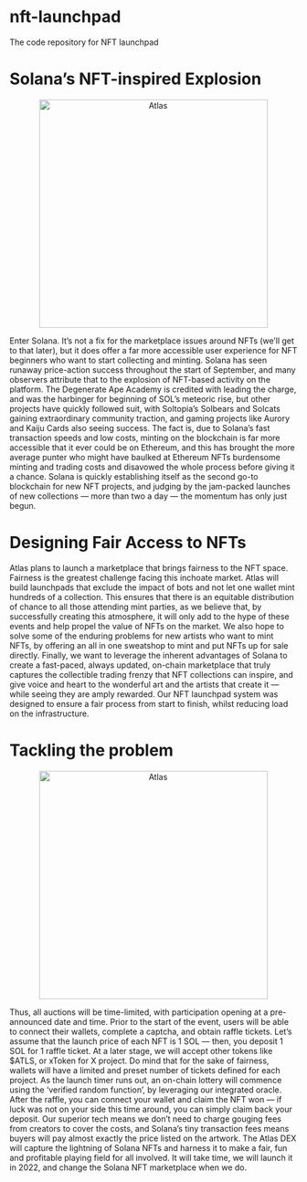 # nft-launchpad
The code repository for NFT launchpad

# Solana’s NFT-inspired Explosion

<p align="center">
  <a href="https://cropper.finance">
    <img alt="Atlas" src="https://miro.medium.com/max/700/1*BxjbQ4CR6nN3ygx4m3iz0g.jpeg" width="400" />
  </a>
</p>

Enter Solana. It’s not a fix for the marketplace issues around NFTs (we’ll get to that later), but it does offer a far more accessible user experience for NFT beginners who want to start collecting and minting. Solana has seen runaway price-action success throughout the start of September, and many observers attribute that to the explosion of NFT-based activity on the platform.
The Degenerate Ape Academy is credited with leading the charge, and was the harbinger for beginning of SOL’s meteoric rise, but other projects have quickly followed suit, with Soltopia’s Solbears and Solcats gaining extraordinary community traction, and gaming projects like Aurory and Kaiju Cards also seeing success. The fact is, due to Solana’s fast transaction speeds and low costs, minting on the blockchain is far more accessible that it ever could be on Ethereum, and this has brought the more average punter who might have baulked at Ethereum NFTs burdensome minting and trading costs and disavowed the whole process before giving it a chance. Solana is quickly establishing itself as the second go-to blockchain for new NFT projects, and judging by the jam-packed launches of new collections — more than two a day — the momentum has only just begun.


# Designing Fair Access to NFTs

Atlas plans to launch a marketplace that brings fairness to the NFT space. Fairness is the greatest challenge facing this inchoate market. Atlas will build launchpads that exclude the impact of bots and not let one wallet mint hundreds of a collection. This ensures that there is an equitable distribution of chance to all those attending mint parties, as we believe that, by successfully creating this atmosphere, it will only add to the hype of these events and help propel the value of NFTs on the market.
We also hope to solve some of the enduring problems for new artists who want to mint NFTs, by offering an all in one sweatshop to mint and put NFTs up for sale directly. Finally, we want to leverage the inherent advantages of Solana to create a fast-paced, always updated, on-chain marketplace that truly captures the collectible trading frenzy that NFT collections can inspire, and give voice and heart to the wonderful art and the artists that create it — while seeing they are amply rewarded.
Our NFT launchpad system was designed to ensure a fair process from start to finish, whilst reducing load on the infrastructure.

# Tackling the problem


<p align="center">
  <a href="https://cropper.finance">
    <img alt="Atlas" src="https://miro.medium.com/max/578/1*LnuXX_1zlbI_x0UKP-zuAQ.png" width="400" />
  </a>
</p>

Thus, all auctions will be time-limited, with participation opening at a pre-announced date and time. Prior to the start of the event, users will be able to connect their wallets, complete a captcha, and obtain raffle tickets. Let’s assume that the launch price of each NFT is 1 SOL — then, you deposit 1 SOL for 1 raffle ticket. At a later stage, we will accept other tokens like $ATLS, or xToken for X project. Do mind that for the sake of fairness, wallets will have a limited and preset number of tickets defined for each project. As the launch timer runs out, an on-chain lottery will commence using the ‘verified random function’, by leveraging our integrated oracle. After the raffle, you can connect your wallet and claim the NFT won — if luck was not on your side this time around, you can simply claim back your deposit.
Our superior tech means we don’t need to charge gouging fees from creators to cover the costs, and Solana’s tiny transaction fees means buyers will pay almost exactly the price listed on the artwork. The Atlas DEX will capture the lightning of Solana NFTs and harness it to make a fair, fun and profitable playing field for all involved. It will take time, we will launch it in 2022, and change the Solana NFT marketplace when we do.